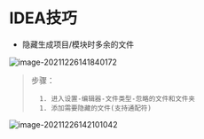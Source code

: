 # IDEA技巧

* 隐藏生成项目/模块时多余的文件

![image-20211226141840172](https://cdn.jsdelivr.net/gh/lionlinzq/IMG/Picture/study/netty202112261418516.png)

> 步骤：
>
> 		1. 进入设置-编辑器-文件类型-忽略的文件和文件夹
> 		1. 添加需要隐藏的文件(支持通配符)

![image-20211226142101042](https://cdn.jsdelivr.net/gh/lionlinzq/IMG/Picture/study/netty202112261421075.png)

